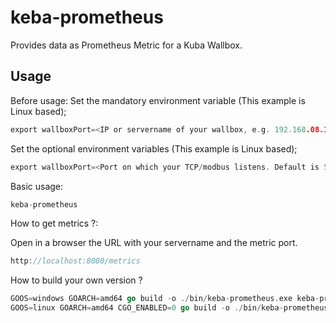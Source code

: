 # keba-prometheus
Provides data as Prometheus Metric for a Kuba Wallbox.

Usage
-----
Before usage:
Set the mandatory environment variable (This example is Linux based);

```go
export wallboxPort=<IP or servername of your wallbox, e.g. 192.168.08.15>
```
Set the optional environment variables (This example is Linux based);

```go
export wallboxPort=<Port on which your TCP/modbus listens. Default is 502>
```

Basic usage:
```go
keba-prometheus
```

How to get metrics ?:

Open in a browser the URL with your servername and the metric port.

```go
http://localhost:8080/metrics
```

How to build your own version ?

```go
GOOS=windows GOARCH=amd64 go build -o ./bin/keba-prometheus.exe keba-prometheus.go
GOOS=linux GOARCH=amd64 CGO_ENABLED=0 go build -o ./bin/keba-prometheus.linux keba-prometheus.go
```
